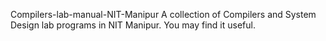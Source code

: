  Compilers-lab-manual-NIT-Manipur
 A collection of Compilers and System Design lab programs in NIT Manipur. You may find it useful.
